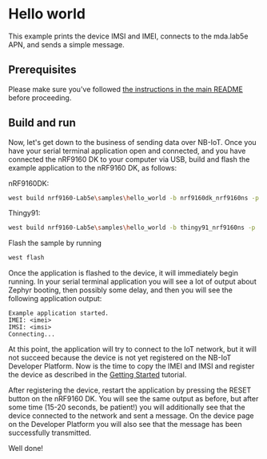 # Hello world

This example prints the device IMSI and IMEI, connects to the mda.lab5e APN, and sends a simple message.

## Prerequisites

Please make sure you've followed [the instructions in the main README](../../README.md) before proceeding.

## Build and run

Now, let's get down to the business of sending data over NB-IoT.  Once you have your serial terminal application open and connected, and you have connected the nRF9160 DK to your computer via USB, build and flash the example application to the nRF9160 DK, as follows:

nRF9160DK:

```bash
west build nrf9160-Lab5e\samples\hello_world -b nrf9160dk_nrf9160ns -p
```

Thingy91:

```bash
west build nrf9160-Lab5e\samples\hello_world -b thingy91_nrf9160ns -p
```

Flash the sample by running
```bash
west flash
```

Once the application is flashed to the device, it will immediately begin running. In your serial terminal application you will see a lot of output about Zephyr booting, then possibly some delay, and then you will see the following application output:

	Example application started.
	IMEI: <imei>
	IMSI: <imsi>
	Connecting...

At this point, the application will try to connect to the IoT network, but it will not succeed because the device is not yet registered on the NB-IoT Developer Platform. Now is the time to copy the IMEI and IMSI and register the device as described in the [Getting Started](https://docs.nbiot.engineering/tutorials/getting-started.html) tutorial.

After registering the device, restart the application by pressing the RESET button on the nRF9160 DK. You will see the same output as before, but after some time (15-20 seconds, be patient!) you will additionally see that the device connected to the network and sent a message. On the device page on the Developer Platform you will also see that the message has been successfully transmitted.

Well done!
